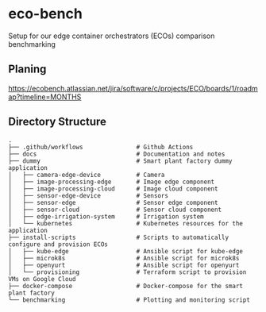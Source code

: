 # eco-bench
Setup for our edge container orchestrators (ECOs) comparison benchmarking


## Planing
https://ecobench.atlassian.net/jira/software/c/projects/ECO/boards/1/roadmap?timeline=MONTHS

## Directory Structure
```
.
├── .github/workflows               # Github Actions
├── docs                            # Documentation and notes
├── dummy                           # Smart plant factory dummy application
│   ├── camera-edge-device          # Camera
│   ├── image-processing-edge       # Image edge component
│   ├── image-processing-cloud      # Image cloud component
│   ├── sensor-edge-device          # Sensors
│   ├── sensor-edge                 # Sensor edge component
│   ├── sensor-cloud                # Sensor cloud component
│   ├── edge-irrigation-system      # Irrigation system
│   └── kubernetes                  # Kubernetes resources for the application
├── install-scripts                 # Scripts to automatically configure and provision ECOs
│   ├── kube-edge                   # Ansible script for kube-edge
│   ├── microk8s                    # Ansible script for microk8s
│   ├── openyurt                    # Ansible script for openyurt
│   └── provisioning                # Terraform script to provision VMs on Google Cloud
├── docker-compose                  # Docker-compose for the smart plant factory
└── benchmarking                    # Plotting and monitoring script

